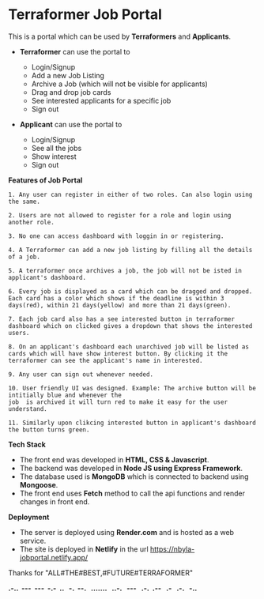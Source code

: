 
# Terraformer Job Portal

This is a portal which can be used by **Terraformers** and **Applicants**.

* **Terraformer** can use the portal to   
    * Login/Signup
    * Add a new Job Listing
    * Archive a Job (which will not be visible for applicants)
    * Drag and drop job cards
    * See interested applicants for a specific job
    * Sign out

* **Applicant** can use the portal to
    * Login/Signup
    * See all the jobs
    * Show interest
    * Sign out

**Features of Job Portal**

    1. Any user can register in either of two roles. Can also login using the same.

    2. Users are not allowed to register for a role and login using another role.

    3. No one can access dashboard with loggin in or registering.

    4. A Terraformer can add a new job listing by filling all the details of a job.

    5. A terraformer once archives a job, the job will not be isted in applicant's dashboard.

    6. Every job is displayed as a card which can be dragged and dropped. Each card has a color which shows if the deadline is within 3 days(red), within 21 days(yellow) and more than 21 days(green).

    7. Each job card also has a see interested button in terraformer dashboard which on clicked gives a dropdown that shows the interested users.

    8. On an applicant's dashboard each unarchived job will be listed as cards which will have show interest button. By clicking it the terraformer can see the applicant's name in interested.

    9. Any user can sign out whenever needed.

    10. User friendly UI was designed. Example: The archive button will be intitially blue and whenever the 
    job  is archived it will turn red to make it easy for the user understand. 
    
    11. Similarly upon clikcing interested button in applicant's dashboard the button turns green.



**Tech Stack**

* The front end was developed in **HTML, CSS & Javascript**.
* The backend was developed in **Node JS using Express Framework**.
* The database used is **MongoDB** which is connected to backend using **Mongoose**.
* The front end uses **Fetch** method to call the api functions and render changes in front end.

**Deployment**

*  The server is deployed using **Render.com** and is hosted as a web service.
* The site is deployed in **Netlify** in the url https://nbyla-jobportal.netlify.app/



Thanks for "ALL#THE#BEST,#FUTURE#TERRAFORMER"

**.-..  &nbsp;---  &nbsp;---&nbsp;  -.-  &nbsp;.. &nbsp; -.  &nbsp;--. &nbsp; ....... &nbsp; ..-. &nbsp; --- &nbsp; .-.&nbsp;  .-- &nbsp; .- &nbsp; .-. &nbsp; -..**












